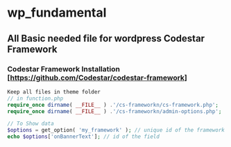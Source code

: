 # wp_fundamental
## All Basic needed file for wordpress Codestar Framework

### Codestar Framework Installation [https://github.com/Codestar/codestar-framework]
```php
Keep all files in theme folder
// in function.php
require_once dirname( __FILE__ ) .'/cs-frameworkn/cs-framework.php';
require_once dirname( __FILE__ ) .'/cs-frameworkn/admin-options.php';

// To Show data
$options = get_option( 'my_framework' ); // unique id of the framework
echo $options['onBannerText']; // id of the field
```
